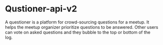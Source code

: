# Qustioner-api-v2
A questioner is a platform for crowd-sourcing questions for a meetup. It helps the meetup organizer prioritize questions to be answered. Other users can vote on asked questions and they bubble to the top or bottom of the log.
